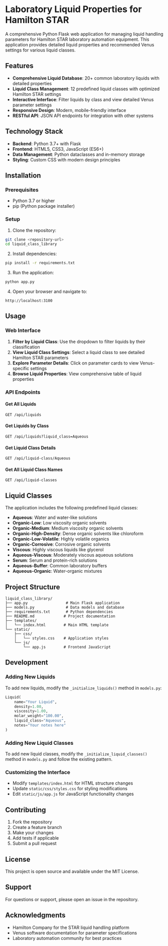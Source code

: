 # Laboratory Liquid Properties for Hamilton STAR

A comprehensive Python Flask web application for managing liquid handling parameters for Hamilton STAR laboratory automation equipment. This application provides detailed liquid properties and recommended Venus settings for various liquid classes.

## Features

- **Comprehensive Liquid Database**: 20+ common laboratory liquids with detailed properties
- **Liquid Class Management**: 12 predefined liquid classes with optimized Hamilton STAR settings
- **Interactive Interface**: Filter liquids by class and view detailed Venus parameter settings
- **Responsive Design**: Modern, mobile-friendly interface
- **RESTful API**: JSON API endpoints for integration with other systems

## Technology Stack

- **Backend**: Python 3.7+ with Flask
- **Frontend**: HTML5, CSS3, JavaScript (ES6+)
- **Data Management**: Python dataclasses and in-memory storage
- **Styling**: Custom CSS with modern design principles

## Installation

### Prerequisites

- Python 3.7 or higher
- pip (Python package installer)

### Setup

1. Clone the repository:
```bash
git clone <repository-url>
cd liquid_class_library
```

2. Install dependencies:
```bash
pip install -r requirements.txt
```

3. Run the application:
```bash
python app.py
```

4. Open your browser and navigate to:
```
http://localhost:3100
```

## Usage

### Web Interface

1. **Filter by Liquid Class**: Use the dropdown to filter liquids by their classification
2. **View Liquid Class Settings**: Select a liquid class to see detailed Hamilton STAR parameters
3. **Explore Parameter Details**: Click on parameter cards to view Venus-specific settings
4. **Browse Liquid Properties**: View comprehensive table of liquid properties

### API Endpoints

#### Get All Liquids
```
GET /api/liquids
```

#### Get Liquids by Class
```
GET /api/liquids?liquid_class=Aqueous
```

#### Get Liquid Class Details
```
GET /api/liquid-class/Aqueous
```

#### Get All Liquid Class Names
```
GET /api/liquid-classes
```

## Liquid Classes

The application includes the following predefined liquid classes:

- **Aqueous**: Water and water-like solutions
- **Organic-Low**: Low viscosity organic solvents
- **Organic-Medium**: Medium viscosity organic solvents
- **Organic-High-Density**: Dense organic solvents like chloroform
- **Organic-Low-Volatile**: Highly volatile organics
- **Organic-Corrosive**: Corrosive organic solvents
- **Viscous**: Highly viscous liquids like glycerol
- **Aqueous-Viscous**: Moderately viscous aqueous solutions
- **Serum**: Serum and protein-rich solutions
- **Aqueous-Buffer**: Common laboratory buffers
- **Aqueous-Organic**: Water-organic mixtures

## Project Structure

```
liquid_class_library/
├── app.py                 # Main Flask application
├── models.py              # Data models and database
├── requirements.txt       # Python dependencies
├── README.md             # Project documentation
├── templates/
│   └── index.html        # Main HTML template
└── static/
    ├── css/
    │   └── styles.css    # Application styles
    └── js/
        └── app.js        # Frontend JavaScript
```

## Development

### Adding New Liquids

To add new liquids, modify the `_initialize_liquids()` method in `models.py`:

```python
Liquid(
    name="Your Liquid",
    density=1.00,
    viscosity=1.00,
    molar_weight="100.00",
    liquid_class="Aqueous",
    notes="Your notes here"
)
```

### Adding New Liquid Classes

To add new liquid classes, modify the `_initialize_liquid_classes()` method in `models.py` and follow the existing pattern.

### Customizing the Interface

- Modify `templates/index.html` for HTML structure changes
- Update `static/css/styles.css` for styling modifications
- Edit `static/js/app.js` for JavaScript functionality changes

## Contributing

1. Fork the repository
2. Create a feature branch
3. Make your changes
4. Add tests if applicable
5. Submit a pull request

## License

This project is open source and available under the MIT License.

## Support

For questions or support, please open an issue in the repository.

## Acknowledgments

- Hamilton Company for the STAR liquid handling platform
- Venus software documentation for parameter specifications
- Laboratory automation community for best practices
